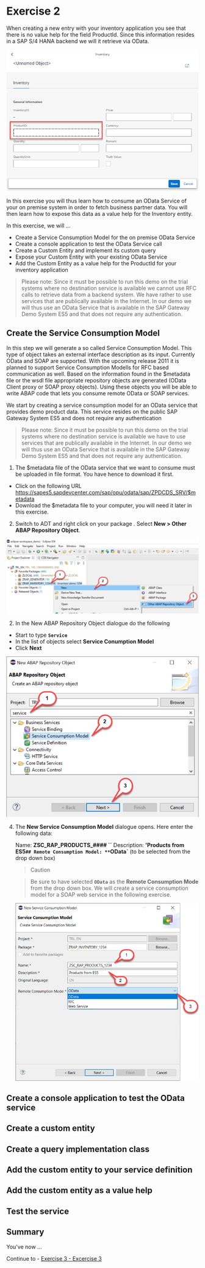 # Exercise 2

When creating a new entry with your inventory application you see that there is no value help for the field ProductId. 
Since this information resides in a SAP S/4 HANA backend we will it retrieve via OData.

 ![No value help](images/1010.png)

In this exercise you will thus learn how to consume an OData Service of your on premise system in order to fetch business partner data. You will then learn how to expose this data as a value help for the Inventory entity.

In this exercise, we will ...

  - Create a Service Consumption Model for the on premise OData Service
  - Create a console application to test the OData Service call
  - Create a Custom Entity and implement its custom query
  - Expose your Custom Entity with your existing OData Service
  - Add the Custom Entity as a value help for the ProductId for your inventory application


> Please note:
> Since it must be possible to run this demo on the trial systems where no destination service is available we cannot use RFC calls to retrieve data from a backend system. We  have rather to use services that are publically available in the Internet. In our demo we will thus use an OData Service that is available in the SAP Gateway Demo System ES5  and that does not require any authentication.



## Create the Service Consumption Model

In this step we will generate a so called Service Consumption Model.
This type of object takes an external interface description as its input. 
Currently OData and SOAP are supported. With the upcoming release 2011 it is planned to support Service Consumption Modells for RFC based communication  as well.
Based on the information found in the $metadata file or the wsdl file appropriate repository objects are generated (OData Client proxy or SOAP proxy objects).
Using these objects you will be able to write ABAP code that lets you consume remote OData or SOAP services.
 
 
We start by creating a service consumption model for an OData service that provides demo product data. This service resides on the public SAP Gateway System ES5 and does not require any authentication

> Please note:
> Since it must be possible to run this demo on the trial systems where no destination service is available we have to use services that are publically available in the Internet. In our demo we will thus use an OData Service that is available in the SAP Gateway Demo System ES5 and that does not require any authentication.


1. The $metadata file of the OData service that we want to consume must be uploaded in file format. You have hence to download it first.
 
 - Click on the following URL https://sapes5.sapdevcenter.com/sap/opu/odata/sap/ZPDCDS_SRV/$metadata
 - Download the $metadata file to your computer, you will need it later in this exercise.

2. Switch to ADT and right click on your package . Select **New > Other ABAP Repository Object**.

 ![New ABAP Repository Object 1](images/1020.png)

2. In the New ABAP Repository Object dialogue do the following

  -  Start to type **`Service`**
  -  In the list of objects select **Service Conumption Model**
  -  Click **Next**
 
  ![New ABAP Repository Object 2](images/1030.png)

4. The **New Service Consumption Model** dialogue opens. Here enter the following data:

   Name: **ZSC_RAP_PRODUCTS_#### ``**
   Description: **'Products from ES5`##
   Remote Consumption Model: **`OData`** (to be selected from the drop down box)
   
   > Caution
   
   > Be sure to have selected **`OData`** as the **Remote Consumption Mode** from the drop down box. We will create a service consumption model for a SOAP web service in the following exercise.
   
    ![New Service Consumption Model](images/1040.png)


## Create a console application to test the OData service



## Create a custom entity

## Create a query implementation class

## Add the custom entity to your service definition

## Add the custom entity as a value help

## Test the service 

## Summary

You've now ...

Continue to - [Exercise 3 - Excercise 3 ](../ex3/README.md)
